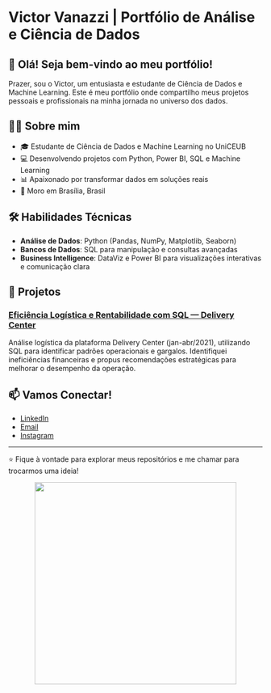 # Victor Vanazzi | Portfólio de Análise e Ciência de Dados



## 👋 Olá! Seja bem-vindo ao meu portfólio!

Prazer, sou o Victor, um entusiasta e estudante de Ciência de Dados e Machine Learning. Este é meu portfólio onde compartilho meus projetos pessoais e profissionais na minha jornada no universo dos dados.

## 🧑‍💻 Sobre mim

- 🎓 Estudante de Ciência de Dados e Machine Learning no UniCEUB
- 💻 Desenvolvendo projetos com Python, Power BI, SQL e Machine Learning
- 📊 Apaixonado por transformar dados em soluções reais
- 📍 Moro em Brasília, Brasil

## 🛠️ Habilidades Técnicas
- **Análise de Dados**: Python (Pandas, NumPy, Matplotlib, Seaborn)
- **Bancos de Dados**: SQL para manipulação e consultas avançadas
- **Business Intelligence**: DataViz e Power BI para visualizações interativas e comunicação clara

## 📂 Projetos

### [Eficiência Logística e Rentabilidade com SQL — Delivery Center](https://github.com/victorvanazzi/analise-sql-case-delivery/)
Análise logística da plataforma Delivery Center (jan-abr/2021), utilizando SQL para identificar padrões operacionais e gargalos. Identifiquei ineficiências financeiras e propus recomendações estratégicas para melhorar o desempenho da operação.


## 📫 Vamos Conectar!

- [LinkedIn](https://www.linkedin.com/in/victorvanazzi/)
- [Email](mailto:victor.vanazzi@hotmail.com)
- [Instagram](https://www.instagram.com/vanazzii/)

---

⭐️ Fique à vontade para explorar meus repositórios e me chamar para trocarmos uma ideia!

<p align="center">
  <img src="https://github.com/user-attachments/assets/2eddf6b2-80ce-4635-b878-cbb428e0c660" width="400"/>
</p>
